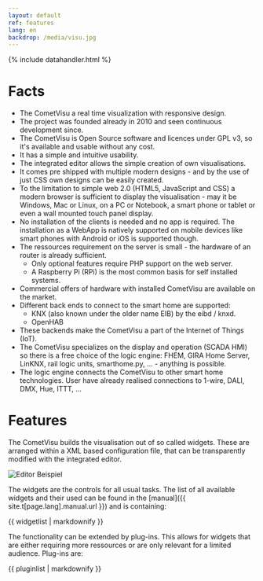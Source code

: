 ```yaml
---
layout: default
ref: features
lang: en
backdrop: /media/visu.jpg
---
```


{% include datahandler.html %}

Facts
=====

* The CometVisu a real time visualization with responsive design.
* The project was founded already in 2010 and seen continuous development since.
* The CometVisu is Open Source software and licences under GPL v3, so it's 
  available and usable without any cost.
* It has a simple and intuitive usability.
* The integrated editor allows the simple creation of own visualisations.
* It comes pre shipped with multiple modern designs - and by the use of just 
  CSS own designs can be easily created.
* To the limitation to simple web 2.0 (HTML5, JavaScript and CSS) a modern
  browser is sufficient to display the visualisation - may it be Windows, Mac
  or Linux, on a PC or Notebook, a smart phone or tablet or even a wall mounted
  touch panel display.
* No installation of the clients is needed and no app is required. The 
  installation as a WebApp is natively supported on mobile devices like
  smart phones with Android or iOS is supported though.
* The ressources requirement on the server is small - the hardware of an
  router is already sufficient.
  * Only optional features require PHP support on the web server.
  * A Raspberry Pi (RPi) is the most common basis for self installed systems.
* Commercial offers of hardware with installed CometVisu are available on 
  the market.
* Different back ends to connect to the smart home are supported:
  * KNX (also known under the older name EIB) by the eibd / knxd.
  * OpenHAB
* These backends make the CometVisu a part of the Internet of Things (IoT).
* The CometVisu specializes on the display and operation (SCADA HMI) so there 
  is a free choice of the logic engine: FHEM, GIRA Home Server, LinKNX,
  rail logic units, smarthome.py, ... - anything is possible.
* The logic engine connects the CometVisu to other smart home technologies.
  User have already realised connections to 1-wire, DALI, DMX, Hue, ITTT, ...

Features
========

The CometVisu builds the visualisation out of so called widgets. These are
arranged within a XML based configuration file, that can be transparently
modified with the integrated editor.

![Editor Beispiel](http://test.cometvisu.org/CometVisu/de/latest/manual/_images/de_config_widgets_switch_index_editor_attributes.png 'Editor Beispiel')

The widgets are the controls for all usual tasks. The list of all available
widgets and their used can be found in the [manual]({{ site.t[page.lang].manual.url }})
and is containing:

<div class="widgetlist">
{{ widgetlist | markdownify }}
</div>

The functionality can be extended by plug-ins. This allows for widgets that
are either requiring more ressources or are only relevant for a limited
audience. Plug-ins are:

<div class="widgetlist">
{{ pluginlist | markdownify }}
</div>